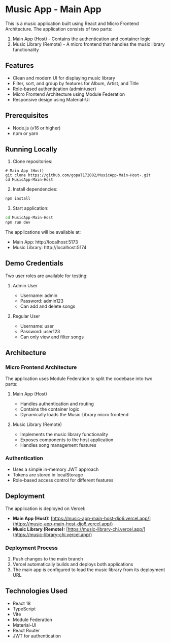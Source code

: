 # Music App - Main App

This is a music application built using React and Micro Frontend Architecture. The application consists of two parts:
1. Main App (Host) - Contains the authentication and container logic
2. Music Library (Remote) - A micro frontend that handles the music library functionality

## Features

- Clean and modern UI for displaying music library
- Filter, sort, and group by features for Album, Artist, and Title
- Role-based authentication (admin/user)
- Micro Frontend Architecture using Module Federation
- Responsive design using Material-UI

## Prerequisites

- Node.js (v16 or higher)
- npm or yarn

## Running Locally

1. Clone repositories:
```
# Main App (Host)
git clone https://github.com/gopal172002/MusicApp-Main-Host-.git
cd MusicApp-Main-Host
```

2. Install dependencies:
```bash
npm install
```

3. Start application:
```bash
cd MusicApp-Main-Host
npm run dev
```

The applications will be available at:
- Main App: http://localhost:5173
- Music Library: http://localhost:5174

## Demo Credentials

Two user roles are available for testing:

1. Admin User
   - Username: admin
   - Password: admin123
   - Can add and delete songs

2. Regular User
   - Username: user
   - Password: user123
   - Can only view and filter songs

## Architecture

### Micro Frontend Architecture

The application uses Module Federation to split the codebase into two parts:

1. Main App (Host)
   - Handles authentication and routing
   - Contains the container logic
   - Dynamically loads the Music Library micro frontend

2. Music Library (Remote)
   - Implements the music library functionality
   - Exposes components to the host application
   - Handles song management features

### Authentication

- Uses a simple in-memory JWT approach
- Tokens are stored in localStorage
- Role-based access control for different features

## Deployment

The application is deployed on Vercel:

- **Main App (Host):** [https://music-app-main-host-djo6.vercel.app/](https://music-app-main-host-djo6.vercel.app/)
- **Music Library (Remote):** [https://music-library-chi.vercel.app/](https://music-library-chi.vercel.app/)

### Deployment Process

1. Push changes to the main branch
2. Vercel automatically builds and deploys both applications
3. The main app is configured to load the music library from its deployment URL

## Technologies Used

- React 18
- TypeScript
- Vite
- Module Federation
- Material-UI
- React Router
- JWT for authentication
